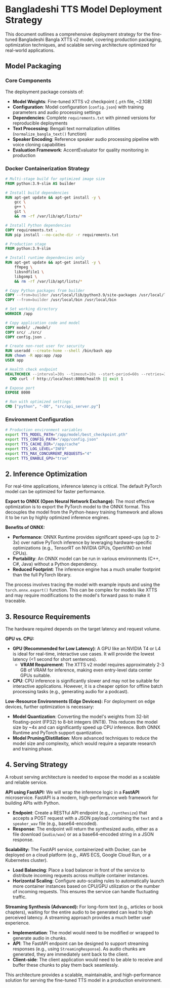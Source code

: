 # Bangladeshi TTS Model Deployment Strategy

This document outlines a comprehensive deployment strategy for the fine-tuned Bangladeshi Bangla XTTS v2 model, covering production packaging, optimization techniques, and scalable serving architecture optimized for real-world applications.

## Model Packaging

### Core Components
The deployment package consists of:
- **Model Weights**: Fine-tuned XTTS v2 checkpoint (`.pth` file, ~2.1GB)
- **Configuration**: Model configuration (`config.json`) with training parameters and audio processing settings
- **Dependencies**: Complete `requirements.txt` with pinned versions for reproducible deployments
- **Text Processing**: Bengali text normalization utilities (`normalize_bangla_text()` function)
- **Speaker Encoding**: Reference speaker audio processing pipeline with voice cloning capabilities
- **Evaluation Framework**: AccentEvaluator for quality monitoring in production

### Docker Containerization Strategy
```dockerfile
# Multi-stage build for optimized image size
FROM python:3.9-slim AS builder

# Install build dependencies
RUN apt-get update && apt-get install -y \
    gcc \
    g++ \
    git \
    && rm -rf /var/lib/apt/lists/*

# Install Python dependencies
COPY requirements.txt .
RUN pip install --no-cache-dir -r requirements.txt

# Production stage
FROM python:3.9-slim

# Install runtime dependencies only
RUN apt-get update && apt-get install -y \
    ffmpeg \
    libsndfile1 \
    libgomp1 \
    && rm -rf /var/lib/apt/lists/*

# Copy Python packages from builder
COPY --from=builder /usr/local/lib/python3.9/site-packages /usr/local/lib/python3.9/site-packages
COPY --from=builder /usr/local/bin /usr/local/bin

# Set working directory
WORKDIR /app

# Copy application code and model
COPY model/ ./model/
COPY src/ ./src/
COPY config.json .

# Create non-root user for security
RUN useradd --create-home --shell /bin/bash app
RUN chown -R app:app /app
USER app

# Health check endpoint
HEALTHCHECK --interval=30s --timeout=10s --start-period=60s --retries=3 \
  CMD curl -f http://localhost:8000/health || exit 1

# Expose port
EXPOSE 8000

# Run with optimized settings
CMD ["python", "-OO", "src/api_server.py"]
```

### Environment Configuration
```bash
# Production environment variables
export TTS_MODEL_PATH="/app/model/best_checkpoint.pth"
export TTS_CONFIG_PATH="/app/config.json"
export TTS_CACHE_DIR="/app/cache"
export TTS_LOG_LEVEL="INFO"
export TTS_MAX_CONCURRENT_REQUESTS="4"
export TTS_ENABLE_GPU="true"
```

## 2. Inference Optimization

For real-time applications, inference latency is critical. The default PyTorch model can be optimized for faster performance.

**Export to ONNX (Open Neural Network Exchange):**
The most effective optimization is to export the PyTorch model to the ONNX format. This decouples the model from the Python-heavy training framework and allows it to be run by highly optimized inference engines.

**Benefits of ONNX:**
- **Performance**: ONNX Runtime provides significant speed-ups (up to 2-3x) over native PyTorch inference by leveraging hardware-specific optimizations (e.g., TensorRT on NVIDIA GPUs, OpenVINO on Intel CPUs).
- **Portability**: An ONNX model can be run in various environments (C++, C#, Java) without a Python dependency.
- **Reduced Footprint**: The inference engine has a much smaller footprint than the full PyTorch library.

The process involves tracing the model with example inputs and using the `torch.onnx.export()` function. This can be complex for models like XTTS and may require modifications to the model's forward pass to make it traceable.

## 3. Resource Requirements

The hardware required depends on the target latency and request volume.

**GPU vs. CPU:**
- **GPU (Recommended for Low Latency)**: A GPU like an NVIDIA T4 or L4 is ideal for real-time, interactive use cases. It will provide the lowest latency (<1 second for short sentences).
  - **VRAM Requirement**: The XTTS v2 model requires approximately 2-3 GB of VRAM for inference, making even entry-level data center GPUs suitable.
- **CPU**: CPU inference is significantly slower and may not be suitable for interactive applications. However, it is a cheaper option for offline batch processing tasks (e.g., generating audio for a podcast).

**Low-Resource Environments (Edge Devices):**
For deployment on edge devices, further optimization is necessary:
- **Model Quantization**: Converting the model's weights from 32-bit floating-point (FP32) to 8-bit integers (INT8). This reduces the model size by ~4x and can significantly speed up CPU inference. Both ONNX Runtime and PyTorch support quantization.
- **Model Pruning/Distillation**: More advanced techniques to reduce the model size and complexity, which would require a separate research and training phase.

## 4. Serving Strategy

A robust serving architecture is needed to expose the model as a scalable and reliable service.

**API using FastAPI:**
We will wrap the inference logic in a **FastAPI** microservice. FastAPI is a modern, high-performance web framework for building APIs with Python.

- **Endpoint**: Create a RESTful API endpoint (e.g., `/synthesize`) that accepts a POST request with a JSON payload containing the `text` and a `speaker_wav` file (e.g., base64-encoded).
- **Response**: The endpoint will return the synthesized audio, either as a file download (`audio/wav`) or as a base64-encoded string in a JSON response.

**Scalability:**
The FastAPI service, containerized with Docker, can be deployed on a cloud platform (e.g., AWS ECS, Google Cloud Run, or a Kubernetes cluster).

- **Load Balancing**: Place a load balancer in front of the service to distribute incoming requests across multiple container instances.
- **Horizontal Scaling**: Configure auto-scaling rules to automatically launch more container instances based on CPU/GPU utilization or the number of incoming requests. This ensures the service can handle fluctuating traffic.

**Streaming Synthesis (Advanced):**
For long-form text (e.g., articles or book chapters), waiting for the entire audio to be generated can lead to high perceived latency. A streaming approach provides a much better user experience.

- **Implementation**: The model would need to be modified or wrapped to generate audio in chunks.
- **API**: The FastAPI endpoint can be designed to support streaming responses (e.g., using `StreamingResponse`). As audio chunks are generated, they are immediately sent back to the client.
- **Client-side**: The client application would need to be able to receive and buffer these chunks to play them back seamlessly.

This architecture provides a scalable, maintainable, and high-performance solution for serving the fine-tuned TTS model in a production environment.
